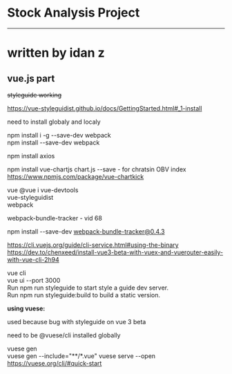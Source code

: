 # Stock Analysis Project
-------------------------

# written by idan z

## vue.js part

~~styleguide working~~ 

https://vue-styleguidist.github.io/docs/GettingStarted.html#_1-install  

need to install globaly and localy

npm install i -g --save-dev webpack  
npm install --save-dev webpack

npm install axios

npm install vue-chartjs chart.js --save   - for chratsin OBV index
https://www.npmjs.com/package/vue-chartkick

vue 
@vue
i
vue-devtools  
vue-styleguidist  
webpack  

webpack-bundle-tracker  -  vid 68

npm install --save-dev webpack-bundle-tracker@0.4.3 

https://cli.vuejs.org/guide/cli-service.html#using-the-binary  
https://dev.to/chenxeed/install-vue3-beta-with-vuex-and-vuerouter-easily-with-vue-cli-2h94  


vue cli  
vue ui  --port 3000  
Run npm run styleguide to start style a guide dev server.  
Run npm run styleguide:build to build a static version.  



**using   vuese:**

used because bug with styleguide on vue 3 beta

need to be  @vuese/cli installed globally

vuese gen  
vuese gen --include="**/*.vue"
vuese serve --open  
https://vuese.org/cli/#quick-start
